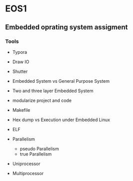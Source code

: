 # EOS1

## Embedded oprating system assigment 


### Tools
- Typora
- Draw IO
- Shutter

- Embedded System vs General Purpose System
- Two and three layer Embedded System

- modularize project and code
- Makefile

- Hex dump vs Execution under Embedded Linux

- ELF

- Parallelism
    - pseudo Parallelism
    - true Parallelism

- Uniprocessor
- Multiprocessor

